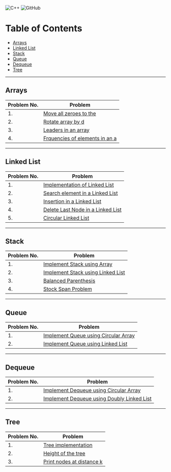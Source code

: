 <img alt="C++" src="https://img.shields.io/badge/c++-%2300599C.svg?style=for-the-badge&logo=c%2B%2B&logoColor=white"/> <img alt="GitHub" src="https://img.shields.io/badge/github-%23121011.svg?style=for-the-badge&logo=github&logoColor=white"/>
# Table of Contents

  - [Arrays](#arrays)
  - [Linked List](#linked-list)
  - [Stack](#stack)
  - [Queue](#queue)
  - [Dequeue](#dequeue)
  - [Tree](#tree)
  
---

## Arrays

| Problem No. | Problem                                                                                                                  |
| :---------- | ------------------------------------------------------------------------------------------------------------------------ |
| 1.          | [Move all zeroes to the ](https://github.com/master-coding/Data-Structures/blob/main/array/zeroes_to_end.cpp)            |
| 2.          | [Rotate array by d](https://github.com/master-coding/Data-Structures/blob/main/array/rotate_by_d.cpp)                    |
| 3.          | [Leaders in an array](https://github.com/master-coding/Data-Structures/blob/main/array/leaders.cpp)                      |
| 4.          | [Frquencies of elements in an a](https://github.com/master-coding/Data-Structures/blob/main/array/frequencies_array.cpp) |

---

## Linked List

| Problem No. | Problem                                                                                                                          |
| :---------- | -------------------------------------------------------------------------------------------------------------------------------- |
| 1.          | [Implementation of Linked List](https://github.com/master-coding/Data-Structures/blob/main/Linked%20List/implementation.cpp)     |
| 2.          | [Search element in a Linked List](https://github.com/master-coding/Data-Structures/blob/main/Linked%20List/searchElement.cpp)    |
| 3.          | [Insertion in a Linked List](https://github.com/master-coding/Data-Structures/blob/main/Linked%20List/insertion.cpp)             |
| 4.          | [Delete Last Node in a Linked List](https://github.com/master-coding/Data-Structures/blob/main/Linked%20List/deleteLastNode.cpp) |
| 5.          | [Circular Linked List](https://github.com/master-coding/Data-Structures/blob/main/Linked%20List/circularLinkedList.cpp)          |

---

## Stack

| Problem No. | Problem                                                                                                                   |
| :---------- | ------------------------------------------------------------------------------------------------------------------------- |
| 1.          | [Implement Stack using Array](https://github.com/master-coding/Data-Structures/blob/main/Stack/usingArray.cpp)            |
| 2.          | [Implement Stack using Linked List](https://github.com/master-coding/Data-Structures/blob/main/Stack/usingLinkedList.cpp) |
| 3.          | [Balanced Parenthesis](https://github.com/master-coding/Data-Structures/blob/main/Stack/balanced_parenthesis.cpp)         |
| 4.          | [Stock Span Problem](https://github.com/master-coding/Data-Structures/blob/main/Stack/stock_span.cpp)                     |

---

## Queue

| Problem No. | Problem                                                                                                                         |
| :---------- | ------------------------------------------------------------------------------------------------------------------------------- |
| 1.          | [Implement Queue using Circular Array](https://github.com/master-coding/Data-Structures/blob/main/Queue/usingCircularArray.cpp) |
| 2.          | [Implement Queue using Linked List](https://github.com/master-coding/Data-Structures/blob/main/Queue/usingLinkedList.cpp)       |

---

## Dequeue

| Problem No. | Problem                                                                                                                                  |
| :---------- | ---------------------------------------------------------------------------------------------------------------------------------------- |
| 1.          | [Implement Dequeue using Circular Array](https://github.com/master-coding/Data-Structures/blob/main/Deque/usingCircularArray.cpp)        |
| 2.          | [Implement Dequeue using Doubly Linked List](https://github.com/master-coding/Data-Structures/blob/main/Deque/usingDoublyLinkedList.cpp) |
  
---

## Tree

| Problem No. | Problem                                                                                                     |
| :---------- | ----------------------------------------------------------------------------------------------------------- |
| 1.          | [Tree implementation](https://github.com/master-coding/Data-Structures/blob/main/Tree/sample_tree.cpp)      |
| 2.          | [Height of the tree](https://github.com/master-coding/Data-Structures/blob/main/Tree/height_tree.cpp)       |
| 3.          | [Print nodes at distance k](https://github.com/master-coding/Data-Structures/blob/main/Tree/nodes_at_k.cpp) |
